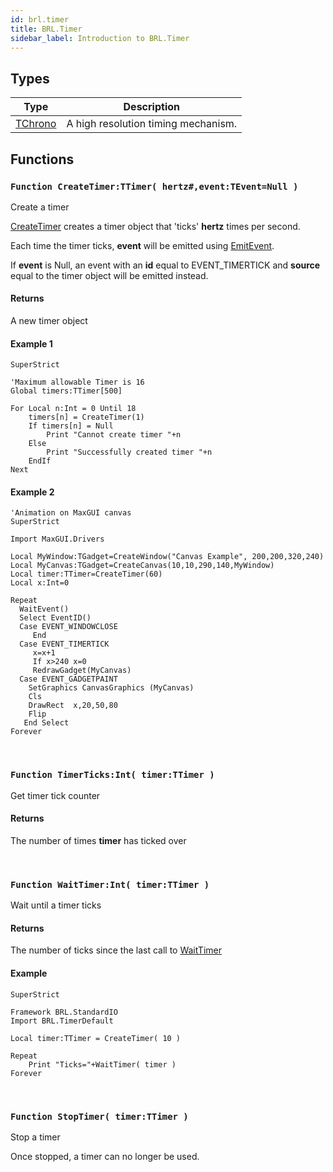 ```yaml
---
id: brl.timer
title: BRL.Timer
sidebar_label: Introduction to BRL.Timer
---
```



## Types
| Type | Description |
|---|---|
| [TChrono](../../brl/brl.timer/tchrono) | A high resolution timing mechanism. |

## Functions

### `Function CreateTimer:TTimer( hertz#,event:TEvent=Null )`

Create a timer


[CreateTimer](../../brl/brl.timer/#function-createtimerttimer-hertzeventteventnull-) creates a timer object that 'ticks' <b>hertz</b> times per second.

Each time the timer ticks, <b>event</b> will be emitted using [EmitEvent](../../brl/brl.event/#function-emitevent-eventtevent-).

If <b>event</b> is Null, an event with an <b>id</b> equal to EVENT_TIMERTICK and
<b>source</b> equal to the timer object will be emitted instead.


#### Returns
A new timer object


#### Example 1
```blitzmax
SuperStrict

'Maximum allowable Timer is 16
Global timers:TTimer[500]

For Local n:Int = 0 Until 18
	timers[n] = CreateTimer(1)
	If timers[n] = Null
		Print "Cannot create timer "+n
	Else
		Print "Successfully created timer "+n
	EndIf
Next
```
#### Example 2
```blitzmax
'Animation on MaxGUI canvas
SuperStrict

Import MaxGUI.Drivers

Local MyWindow:TGadget=CreateWindow("Canvas Example", 200,200,320,240)
Local MyCanvas:TGadget=CreateCanvas(10,10,290,140,MyWindow)
Local timer:TTimer=CreateTimer(60)
Local x:Int=0

Repeat
  WaitEvent()
  Select EventID()
  Case EVENT_WINDOWCLOSE
     End
  Case EVENT_TIMERTICK
     x=x+1
     If x>240 x=0
     RedrawGadget(MyCanvas)
  Case EVENT_GADGETPAINT
    SetGraphics CanvasGraphics (MyCanvas)
    Cls
    DrawRect  x,20,50,80
    Flip
   End Select
Forever
```
<br/>

### `Function TimerTicks:Int( timer:TTimer )`

Get timer tick counter

#### Returns
The number of times <b>timer</b> has ticked over


<br/>

### `Function WaitTimer:Int( timer:TTimer )`

Wait until a timer ticks

#### Returns
The number of ticks since the last call to [WaitTimer](../../brl/brl.timer/#function-waittimerint-timerttimer-)


#### Example
```blitzmax
SuperStrict

Framework BRL.StandardIO
Import BRL.TimerDefault

Local timer:TTimer = CreateTimer( 10 )

Repeat
	Print "Ticks="+WaitTimer( timer )
Forever
```
<br/>

### `Function StopTimer( timer:TTimer )`

Stop a timer

Once stopped, a timer can no longer be used.


<br/>

